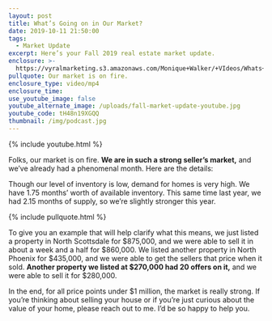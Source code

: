 ```yaml
---
layout: post
title: What’s Going on in Our Market?
date: 2019-10-11 21:50:00
tags:
  - Market Update
excerpt: Here’s your Fall 2019 real estate market update.
enclosure: >-
  https://vyralmarketing.s3.amazonaws.com/Monique+Walker/+VIdeos/Whats+Going+on+in+Our+Market_.mp4
pullquote: Our market is on fire.
enclosure_type: video/mp4
enclosure_time:
use_youtube_image: false
youtube_alternate_image: /uploads/fall-market-update-youtube.jpg
youtube_code: tH48n19XGQQ
thumbnail: /img/podcast.jpg
---
```


{% include youtube.html %}

Folks, our market is on fire. **We are in such a strong seller’s market,** and we’ve already had a phenomenal month. Here are the details:

Though our level of inventory is low, demand for homes is very high. We have 1.75 months’ worth of available inventory. This same time last year, we had 2.15 months of supply, so we’re slightly stronger this year.

{% include pullquote.html %}

To give you an example that will help clarify what this means, we just listed a property in North Scottsdale for $875,000, and we were able to sell it in about a week and a half for $860,000. We listed another property in North Phoenix for $435,000, and we were able to get the sellers that price when it sold. **Another property we listed at $270,000 had 20 offers on it,** and we were able to sell it for $280,000.

In the end, for all price points under $1 million, the market is really strong. If you’re thinking about selling your house or if you’re just curious about the value of your home, please reach out to me. I’d be so happy to help you.
